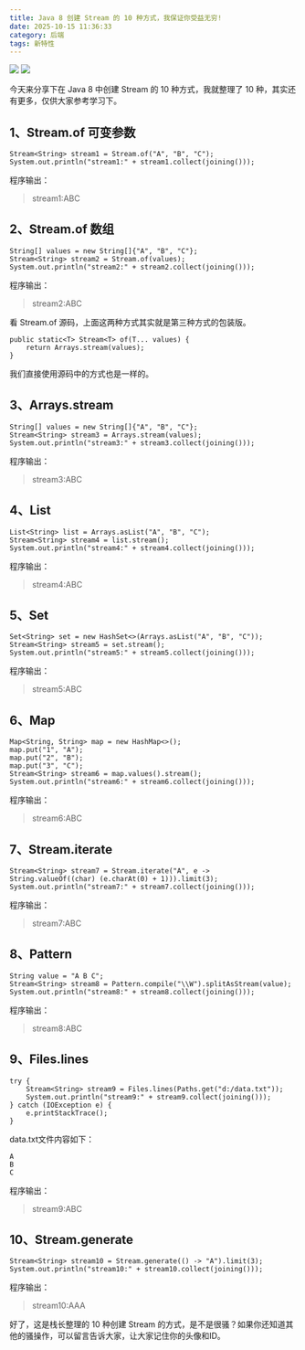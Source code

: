 ```yaml
---
title: Java 8 创建 Stream 的 10 种方式，我保证你受益无穷!
date: 2025-10-15 11:36:33
category: 后端
tags: 新特性
---
```


![](http://img.javastack.cn/20190613135450.png)
![](http://img.javastack.cn/20190613135537.png)


今天来分享下在 Java 8 中创建 Stream 的 10 种方式，我就整理了 10 种，其实还有更多，仅供大家参考学习下。

## 1、Stream.of 可变参数

```
Stream<String> stream1 = Stream.of("A", "B", "C");
System.out.println("stream1:" + stream1.collect(joining()));
```

程序输出：

> stream1:ABC

## 2、Stream.of 数组

```
String[] values = new String[]{"A", "B", "C"};
Stream<String> stream2 = Stream.of(values);
System.out.println("stream2:" + stream2.collect(joining()));
```

程序输出：

> stream2:ABC

看 Stream.of 源码，上面这两种方式其实就是第三种方式的包装版。

```
public static<T> Stream<T> of(T... values) {
    return Arrays.stream(values);
}
```

我们直接使用源码中的方式也是一样的。

## 3、Arrays.stream

```
String[] values = new String[]{"A", "B", "C"};
Stream<String> stream3 = Arrays.stream(values);
System.out.println("stream3:" + stream3.collect(joining()));
```

程序输出：

> stream3:ABC

## 4、List

```
List<String> list = Arrays.asList("A", "B", "C");
Stream<String> stream4 = list.stream();
System.out.println("stream4:" + stream4.collect(joining()));
```

程序输出：

> stream4:ABC

## 5、Set

```
Set<String> set = new HashSet<>(Arrays.asList("A", "B", "C"));
Stream<String> stream5 = set.stream();
System.out.println("stream5:" + stream5.collect(joining()));
```

程序输出：

> stream5:ABC

## 6、Map

```
Map<String, String> map = new HashMap<>();
map.put("1", "A");
map.put("2", "B");
map.put("3", "C");
Stream<String> stream6 = map.values().stream();
System.out.println("stream6:" + stream6.collect(joining()));
```

程序输出：

> stream6:ABC

## 7、Stream.iterate

```
Stream<String> stream7 = Stream.iterate("A", e -> String.valueOf((char) (e.charAt(0) + 1))).limit(3);
System.out.println("stream7:" + stream7.collect(joining()));
```

程序输出：

> stream7:ABC

## 8、Pattern

```
String value = "A B C";
Stream<String> stream8 = Pattern.compile("\\W").splitAsStream(value);
System.out.println("stream8:" + stream8.collect(joining()));
```

程序输出：

> stream8:ABC

## 9、Files.lines

```
try {
    Stream<String> stream9 = Files.lines(Paths.get("d:/data.txt"));
    System.out.println("stream9:" + stream9.collect(joining()));
} catch (IOException e) {
    e.printStackTrace();
}
```

data.txt文件内容如下：

```
A
B
C
```

程序输出：

> stream9:ABC

## 10、Stream.generate

```
Stream<String> stream10 = Stream.generate(() -> "A").limit(3);
System.out.println("stream10:" + stream10.collect(joining()));
```

程序输出：

> stream10:AAA

好了，这是栈长整理的 10 种创建 Stream 的方式，是不是很骚？如果你还知道其他的骚操作，可以留言告诉大家，让大家记住你的头像和ID。


 
